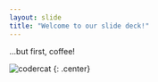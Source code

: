 ```yaml
---
layout: slide
title: "Welcome to our slide deck!"
---
```


...but first, coffee!

![codercat](https://octodex.github.com/images/codercat.jpg)
{: .center}
